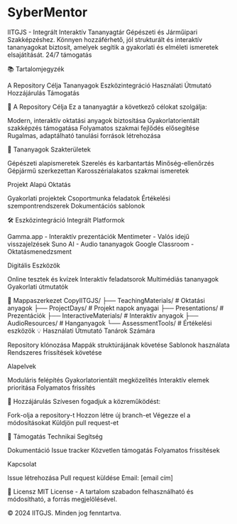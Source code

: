 # SyberMentor
IITGJS - Integrált Interaktív Tananyagtár Gépészeti és Járműipari Szakképzéshez. Könnyen hozzáférhető, jól strukturált és interaktív tananyagokat biztosít, amelyek segítik a gyakorlati és elméleti ismeretek elsajátítását. 24/7 támogatás

📚 Tartalomjegyzék

A Repository Célja
Tananyagok
Eszközintegráció
Használati Útmutató
Hozzájárulás
Támogatás

🎯 A Repository Célja
Ez a tananyagtár a következő célokat szolgálja:

Modern, interaktív oktatási anyagok biztosítása
Gyakorlatorientált szakképzés támogatása
Folyamatos szakmai fejlődés elősegítése
Rugalmas, adaptálható tanulási források létrehozása

📖 Tananyagok
Szakterületek

Gépészeti alapismeretek
Szerelés és karbantartás
Minőség-ellenőrzés
Gépjármű szerkezettan
Karosszérialakatos szakmai ismeretek

Projekt Alapú Oktatás

Gyakorlati projektek
Csoportmunka feladatok
Értékelési szempontrendszerek
Dokumentációs sablonok

🛠 Eszközintegráció
Integrált Platformok

Gamma.app - Interaktív prezentációk
Mentimeter - Valós idejű visszajelzések
Suno AI - Audio tananyagok
Google Classroom - Oktatásmenedzsment

Digitális Eszközök

Online tesztek és kvízek
Interaktív feladatsorok
Multimédiás tananyagok
Gyakorlati útmutatók

📁 Mappaszerkezet
CopyIITGJS/
├── TeachingMaterials/          # Oktatási anyagok
├── ProjectDays/                # Projekt napok anyagai
├── Presentations/             # Prezentációk
├── InteractiveMaterials/      # Interaktív anyagok
├── AudioResources/            # Hanganyagok
└── AssessmentTools/           # Értékelési eszközök
💡 Használati Útmutató
Tanárok Számára

Repository klónozása
Mappák struktúrájának követése
Sablonok használata
Rendszeres frissítések követése

Alapelvek

Moduláris felépítés
Gyakorlatorientált megközelítés
Interaktív elemek prioritása
Folyamatos frissítés

👥 Hozzájárulás
Szívesen fogadjuk a közreműködést:

Fork-olja a repository-t
Hozzon létre új branch-et
Végezze el a módosításokat
Küldjön pull request-et

🔧 Támogatás
Technikai Segítség

Dokumentáció
Issue tracker
Közvetlen támogatás
Folyamatos frissítések

Kapcsolat

Issue létrehozása
Pull request küldése
Email: [email cím]

📜 Licensz
MIT License - A tartalom szabadon felhasználható és módosítható, a forrás megjelölésével.

© 2024 IITGJS. Minden jog fenntartva.
